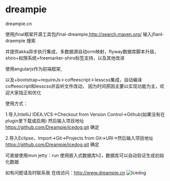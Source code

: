dreampie
========

dreampie.cn

使用jfinal框架开源工具包jfinal-dreampie,http://search.maven.org/  输入jfianl-draempie 搜索

并提供akka异步执行集成，多数据源自动orm映射，flyway数据库脚本升级，
shiro+权限系统+freemarker-shiro标签支持，以及其他改进

使用angularjs作为前端框架,

以及+bootstrap+requireJs＋coffeescript＋lesscss集成，自动编译coffeescript和lesscss并监听文件改动，
因为时间原因主要以实现功能为主，欢迎大家指正和优化


使用方式：


1.导入IntelliJ IDEA,VCS->Checkout from Version Control->Github(如果没有在plugin里下载或启用) 
然后输入项目地址 https://github.com/Dreampie/icedog.git 确定


2.导入Eclipse，Import->Git->Projects from Git->URI->然后输入项目地址  https://github.com/Dreampie/icedog.git 确定


可直接使用mvn jetty：run  使用嵌入式数据库h2，数据库可以自动验证生成初始化数据

如有问题请及时联系我 在线访问：http://www.dreampie.cn
![Icedog](http://static.oschina.net/uploads/space/2014/0812/165023_hxZO_946569.png "ICEDOG")
